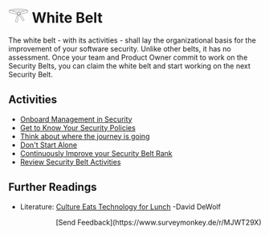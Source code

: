 # [<img src="https://raw.githubusercontent.com/AppSecure-nrw/security-belts/assets/belt-img/01_security-belt-white.svg" width="40" />](#) White Belt

The white belt - with its activities - shall lay the organizational basis for the improvement of your software security. Unlike other belts, it has no assessment. Once your team and Product Owner commit to work on the Security Belts, you can claim the white belt and start working on the next Security Belt.

## Activities

- [Onboard Management in Security](onboard-management-in-security.md)
- [Get to Know Your Security Policies](get-to-know-your-security-policies.md)
- [Think about where the journey is going](think-about-where-the-journey-is-going.md)
- [Don't Start Alone](do-not-start-alone.md)
- [Continuously Improve your Security Belt Rank](continuously-improve-your-security-belt-rank.md)
- [Review Security Belt Activities](review-security-belt-activities.md)

## Further Readings

- Literature: [Culture Eats Technology for Lunch](https://www.entrepreneur.com/article/245511) -David DeWolf


<p align="right">
[Send Feedback](https://www.surveymonkey.de/r/MJWT29X)
</p>
